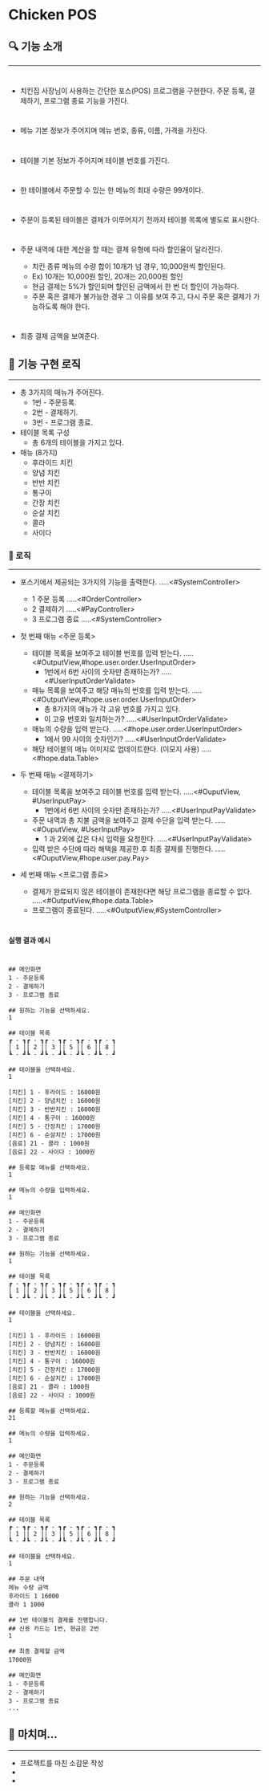 # Chicken POS

## 🔍 기능 소개

---

#

- 치킨집 사장님이 사용하는 간단한 포스(POS) 프로그램을 구현한다.
  주문 등록, 결제하기, 프로그램 종료 기능을 가진다.

#

- 메뉴 기본 정보가 주어지며 메뉴 번호, 종류, 이름, 가격을 가진다.

#

- 테이블 기본 정보가 주어지며 테이블 번호를 가진다.

#

- 한 테이블에서 주문할 수 있는 한 메뉴의 최대 수량은 99개이다.

#

- 주문이 등록된 테이블은 결제가 이루어지기 전까지 테이블 목록에 별도로 표시한다.

#

- 주문 내역에 대한 계산을 할 때는 결제 유형에 따라 할인율이 달라진다.

    - 치킨 종류 메뉴의 수량 합이 10개가 넘 경우, 10,000원씩 할인된다.
    - Ex) 10개는 10,000원 할인, 20개는 20,000원 할인
    - 현금 결제는 5%가 할인되며 할인된 금액에서 한 번 더 할인이 가능하다.
    - 주문 혹은 결제가 불가능한 경우 그 이유를 보여 주고, 다시 주문 혹은 결제가 가능하도록 해야 한다.

#

- 최종 결제 금액을 보여준다.

## 🚀 기능 구현 로직

---

- 총 3가지의 매뉴가 주어진다.
    - 1번 - 주문등록.
    - 2번 - 결제하기.
    - 3번 - 프로그램 종료.
- 테이블 목록 구성
    - 총 6개의 테이블을 가지고 있다.
- 매뉴 (8가지)
    - 후라이드 치킨
    - 양념 치킨
    - 반반 치킨
    - 통구이
    - 간장 치킨
    - 순살 치킨
    - 콜라
    - 사이다

### 🍻 로직

---

- 포스기에서 제공되는 3가지의 기능을 출력한다. .....<#SystemController>
    - 1 주문 등록 .....<#OrderController>
    - 2 결제하기 .....<#PayController>
    - 3 프로그램 종료 .....<#SystemController>


- 첫 번째 매뉴 <주문 등록>
    - 테이블 목록을 보여주고 테이블 번호를 입력 받는다. .....<#OutputView,#hope.user.order.UserInputOrder>
        - 1번에서 6번 사이의 숫자만 존재하는가? .....<#UserInputOrderValidate>
    - 매뉴 목록을 보여주고 해당 매뉴의 번호를 입력 받는다. .....<#OutputView,#hope.user.order.UserInputOrder>
        - 총 8가지의 매뉴가 각 고유 번호를 가지고 있다.
        - 이 고유 번호와 일치하는가? .....<#UserInputOrderValidate>
    - 매뉴의 수량을 입력 받는다. .....<#hope.user.order.UserInputOrder>
        - 1에서 99 사이의 숫자인가? .....<#UserInputOrderValidate>
    - 해당 테이블의 매뉴 이미지로 업데이트한다. (이모지 사용) .....<#hope.data.Table>

- 두 번째 매뉴 <결제하기>
    - 테이블 목록을 보여주고 테이블 번호를 입력 받는다. .....<#OuputView, #UserInputPay>
      - 1번에서 6번 사이의 숫자만 존재하는가? .....<#UserInputPayValidate>
    - 주문 내역과 총 지불 금액을 보여주고 결제 수단을 입력 받는다. .....<#OuputView, #UserInputPay>
      - 1 과 2외에 값은 다시 입력을 요청한다. .....<#UserInputPayValidate>
    - 입력 받은 수단에 따라 해택을 제공한 후 최종 결제를 진행한다. .....<#OuputView,#hope.user.pay.Pay>


- 세 번째 매뉴 <프로그램 종료>
    - 결제가 완료되지 않은 테이블이 존재한다면 해당 프로그램을 종료할 수 없다. .....<#OutputView,#hope.data.Table>
    - 프로그램이 종료된다. .....<#OutputView,#SystemController>

#    

#### 실행 결과 예시

#

```
## 메인화면
1 - 주문등록
2 - 결제하기
3 - 프로그램 종료

## 원하는 기능을 선택하세요.
1

## 테이블 목록 
┏ - ┓┏ - ┓┏ - ┓┏ - ┓┏ - ┓┏ - ┓
| 1 || 2 || 3 || 5 || 6 || 8 |
┗ - ┛┗ - ┛┗ - ┛┗ - ┛┗ - ┛┗ - ┛

## 테이블을 선택하세요.
1

[치킨] 1 - 후라이드 : 16000원 
[치킨] 2 - 양념치킨 : 16000원
[치킨] 3 - 반반치킨 : 16000원
[치킨] 4 - 통구이 : 16000원
[치킨] 5 - 간장치킨 : 17000원
[치킨] 6 - 순살치킨 : 17000원
[음료] 21 - 콜라 : 1000원
[음료] 22 - 사이다 : 1000원

## 등록할 메뉴를 선택하세요.
1

## 메뉴의 수량을 입력하세요.
1

## 메인화면
1 - 주문등록
2 - 결제하기
3 - 프로그램 종료

## 원하는 기능을 선택하세요.
1

## 테이블 목록
┏ - ┓┏ - ┓┏ - ┓┏ - ┓┏ - ┓┏ - ┓
| 1 || 2 || 3 || 5 || 6 || 8 |
┗ - ┛┗ - ┛┗ - ┛┗ - ┛┗ - ┛┗ - ┛

## 테이블을 선택하세요.
1

[치킨] 1 - 후라이드 : 16000원 
[치킨] 2 - 양념치킨 : 16000원
[치킨] 3 - 반반치킨 : 16000원
[치킨] 4 - 통구이 : 16000원
[치킨] 5 - 간장치킨 : 17000원
[치킨] 6 - 순살치킨 : 17000원
[음료] 21 - 콜라 : 1000원
[음료] 22 - 사이다 : 1000원

## 등록할 메뉴를 선택하세요.
21

## 메뉴의 수량을 입력하세요.
1

## 메인화면
1 - 주문등록
2 - 결제하기
3 - 프로그램 종료

## 원하는 기능을 선택하세요.
2

## 테이블 목록
┏ - ┓┏ - ┓┏ - ┓┏ - ┓┏ - ┓┏ - ┓
| 1 || 2 || 3 || 5 || 6 || 8 |
┗ - ┛┗ - ┛┗ - ┛┗ - ┛┗ - ┛┗ - ┛

## 테이블을 선택하세요.
1

## 주문 내역
메뉴 수량 금액
후라이드 1 16000
콜라 1 1000

## 1번 테이블의 결제를 진행합니다.
## 신용 카드는 1번, 현금은 2번
1

## 최종 결제할 금액
17000원

## 메인화면
1 - 주문등록
2 - 결제하기
3 - 프로그램 종료
...
```

## 🎈 마치며...

---

- 프로젝트를 마친 소감문 작성
-
-

